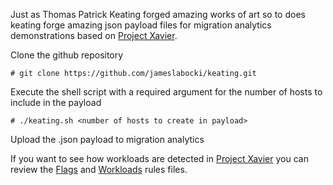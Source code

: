Just as Thomas Patrick Keating forged amazing works of art so to does keating forge amazing json payload files for migration analytics demonstrations based on [Project Xavier](https://github.com/project-xavier).

Clone the github repository

```
# git clone https://github.com/jameslabocki/keating.git
```

Execute the shell script with a required argument for the number of hosts to include in the payload

```
# ./keating.sh <number of hosts to create in payload>
```

Upload the .json payload to migration analytics

If you want to see how workloads are detected in [Project Xavier](https://github.com/project-xavier) you can review the [Flags](https://github.com/project-xavier/xavier-analytics/blob/master/src/main/resources/org/jboss/xavier/analytics/rules/workload/inventory/Flags.drl) and [Workloads](https://github.com/project-xavier/xavier-analytics/blob/master/src/main/resources/org/jboss/xavier/analytics/rules/workload/inventory/Workloads.drl) rules files.


